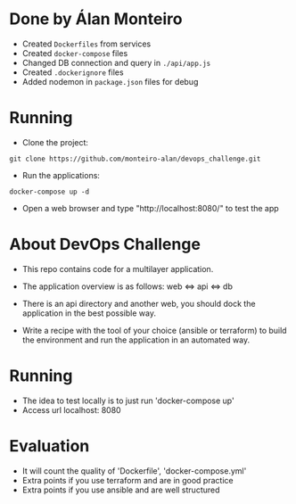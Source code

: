 # Done by Álan Monteiro 
- Created `Dockerfiles` from services
- Created `docker-compose` files
- Changed DB connection and query in `./api/app.js`
- Created `.dockerignore` files
- Added nodemon in `package.json` files for debug

# Running
- Clone the project:
````shell
git clone https://github.com/monteiro-alan/devops_challenge.git
````

- Run the applications: 
````shell
docker-compose up -d
````

- Open a web browser and type "http://localhost:8080/" to test the app


# About DevOps Challenge

- This repo contains code for a multilayer application.

- The application overview is as follows: web <=> api <=> db

- There is an api directory and another web, you should dock the application in the best possible way.

- Write a recipe with the tool of your choice (ansible or terraform) to build the environment and run the application in an automated way.

# Running

- The idea to test locally is to just run 'docker-compose up'
- Access url localhost: 8080


# Evaluation

- It will count the quality of 'Dockerfile', 'docker-compose.yml'
- Extra points if you use terraform and are in good practice
- Extra points if you use ansible and are well structured